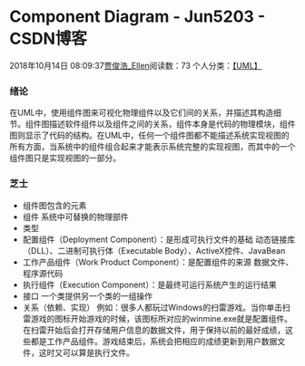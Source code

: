 # Component Diagram - Jun5203 - CSDN博客
2018年10月14日 08:09:37[贾俊浩_Ellen](https://me.csdn.net/Ellen5203)阅读数：73
个人分类：[【UML】](https://blog.csdn.net/Ellen5203/article/category/8065077)
### 绪论
在UML中，使用组件图来可视化物理组件以及它们间的关系，并描述其构造细节。组件图描述软件组件以及组件之间的关系，组件本身是代码的物理模块，组件图则显示了代码的结构。在UML中，任何一个组件图都不能描述系统实现视图的所有方面，当系统中的组件组合起来才能表示系统完整的实现视图，而其中的一个组件图只是实现视图的一部分。
### 芝士
- 组件图包含的元素
- 组件
系统中可替换的物理部件
- 类型
- 配置组件（Deployment Component）：是形成可执行文件的基础
动态链接库（DLL）、二进制可执行体（Executable Body）、ActiveX控件、JavaBean
- 工作产品组件（Work Product Component）：是配置组件的来源
数据文件、程序源代码
- 执行组件（Execution Component）：是最终可运行系统产生的运行结果
- 接口
一个类提供另一个类的一组操作
- 关系（依赖、实现）
例如：很多人都玩过Windows的扫雷游戏。当你单击扫雷游戏的图标开始游戏的时候，该图标所对应的winmine.exe就是配置组件。在扫雷开始后会打开存储用户信息的数据文件，用于保持以前的最好成绩，这些都是工作产品组件。游戏结束后，系统会把相应的成绩更新到用户数据文件，这时又可以算是执行文件。
